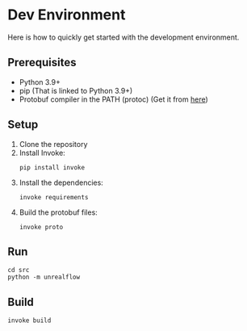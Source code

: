 # Dev Environment

Here is how to quickly get started with the development environment.

## Prerequisites
- Python 3.9+
- pip (That is linked to Python 3.9+)
- Protobuf compiler in the PATH (protoc) (Get it from [here](https://github.com/protocolbuffers/protobuf/releases/latest))

## Setup
1. Clone the repository
2. Install Invoke: 
    ```
    pip install invoke
    ```
3. Install the dependencies:
    ```
    invoke requirements
    ```
4. Build the protobuf files:
    ```
    invoke proto
    ```

## Run
```
cd src
python -m unrealflow
```

## Build
```
invoke build
```
